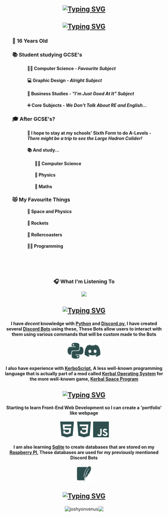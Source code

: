 <h2 align="center">
    <a href="https://git.io/typing-svg">
        <img src="https://readme-typing-svg.demolab.com?font=Workbench&size=25&duration=4000&pause=1000&color=3783FF&background=FFFFFF00&center=true&vCenter=false&random=false&width=435&lines=Hey+there!+%F0%9F%91%8B;I+am+Joshua+Matthews+%3A-);I+am+16+years+old;Currently+revising+for+GCSE's" alt="Typing SVG" />
    </a>
</h2>
<div text-align="center" align="left" font-color=#5e5e5e>
    <h2 align="center">
        <a href="https://git.io/typing-svg">
            <img src="https://readme-typing-svg.demolab.com?font=Workbench&size=25&duration=4000&pause=1000&color=3783FF&background=FFFFFF00&center=true&vCenter=false&repeat=true&random=false&width=435&lines=About+Me;Very+(not)+Interesting" alt="Typing SVG" />
        </a>
    </h2>
    <div align="left">
        <ul>
                <h3 title="My Birthday Is October 20th!">
                    🧑 16 Years Old
                </h3>
                <h3>
                    📚 Student studying GCSE's
                </h3>
                <ul>
                    <ul>
                        <h4>
                            👨‍💻 Computer Science - <i>Favourite Subject</i>
                        </h4>
                    </ul>
                    <ul>
                        <h4>
                            💻 Graphic Design - <i>Alright Subject</i>
                        </h4>
                    </ul>
                    <ul>
                        <h4>
                            💼 Business Studies - <i>"I'm Just Good At It" Subject</i>
                        </h4>
                    </ul>
                    <ul>
                        <h4>
                            ➕ Core Subjects - <i>We Don't Talk About RE and English...</i>
                        </h4>
                    </ul>
                </ul>
                <h3>
                    🎓 After GCSE's?
                </h3>
                <ul>
                    <ul>
                        <h4>
                            🏫 I hope to stay at my schools' Sixth Form to do A-Levels - <i>There might be a trip to see the Large Hadron Colider!</i>
                        </h4>
                    </ul>
                    <ul>
                        <h4>
                            📚 And study...
                        </h4>
                        <ul>
                            <h4>
                                👨‍💻 Computer Science
                            </h4>
                        </ul>
                        <ul>
                            <h4>
                                🌌 Physics
                            </h4>
                        </ul>
                        <ul>
                            <h4>
                                📘 Maths
                            </h4>
                        </ul>
                    </ul>
                </ul>
                <h3>
                    😻 My Favourite Things
                </h3>
                <ul>
                    <ul>
                        <h4>
                            🌌 Space and Physics
                        </h4>
                    </ul>
                    <ul>
                        <h4>
                            🚀 Rockets
                        </h4>
                    </ul>
                    <ul>
                        <h4>
                            🎢 Rollercoasters
                        </h4>
                    </ul>
                    <ul>
                        <h4>
                            👨‍💻 Programming
                        </h4>
                    </ul>
                </ul>
        </ul>
    </div>
    <div align="center">
    <br><br><br>
    <h3>🎧 What I'm Listening To</h3>
        <p>
            <a href="https://spotify-github-profile.vercel.app/api/view?uid=dw0qwoccs2gpidexk0cf252u5&redirect=true">
                <img src="https://spotify-github-profile.vercel.app/api/view?uid=dw0qwoccs2gpidxek0cf252u5&redirect=true](https://spotify-github-profile.vercel.app/api/view?uid=dw0qwoccs2gpidxek0cf252u5&cover_image=true&theme=natemoo-re&show_offline=true&background_color=000000&interchange=true&bar_color=53b14f&bar_color_cover=true"/>
            </a>
        </p>
    </div>
    <h2 align="center">
        <a href="https://git.io/typing-svg">
            <img src="https://readme-typing-svg.demolab.com?font=Workbench&size=25&duration=4000&pause=1000&color=3783FF&background=FFFFFF00&center=true&vCenter=false&repeat=true&random=false&width=435&lines=What+I+Know;What+I+Barely+Know" alt="Typing SVG" />
        </a>
    </h2>
    <div align="center">
        <h4>I have <i title="I mean it's alright I guess">decent</i> knowledge with <a href="https://www.python.org">Python</a> and <a href="https://discordpy.readthedocs.io/en/stable/">Discord.py</a>, I have created several <a href="https://discord.com/developers/docs/intro">Discord Bots</a> using these, These Bots allow users to interact with them using various commands that will be custom made to the Bots</h4>
        <img src="icons/python.svg" width=50 height=50/>
        <img src="icons/discord.svg" width=50 height=50/>
        <h4>I also have experience with <a href="https://ksp-kos.github.io/KOS/language.html">KerboScript</a>, A less well-known programming language that is actually part of a mod called <a href="https://ksp-kos.github.io/KOS/">Kerbal Operating System</a> for the more well-known game, <a href="https://www.kerbalspaceprogram.com/">Kerbal Space Program</a></h4>
    </div>
    <h2 align="center">
        <a href="https://git.io/typing-svg">
            <img src="https://readme-typing-svg.demolab.com?font=Workbench&size=25&duration=4000&pause=1000&color=3783FF&background=FFFFFF00&center=true&vCenter=false&repeat=true&random=false&width=435&lines=Currently+Learning;Struggling+To+Learn" alt="Typing SVG" />
        </a>
    </h2>
    <div align="center">
        <h4>Starting to learn Front-End Web Development so I can create a 'portfolio' like webpage</h4>
        <img src="icons/html5.svg" width=50 height=50/>
        <img src="icons/css3.svg" width=50 height=50/>
        <img src="icons/javascript.svg" width=50 height=50/>
        <h4>I am also learning <a href="https://www.sqlite.org">Sqlite</a> to create databases that are stored on my <a href="https://www.raspberrypi.com">Raspberry PI</a>, These databases are used for my previously mentioned Discord Bots</h4>
        <img src="icons/sqlite.svg" width=50 height=50/>
    </div>
    <h2 align="center">
        <a href="https://git.io/typing-svg">
            <img src="https://readme-typing-svg.demolab.com?font=Workbench&size=25&duration=4000&pause=1000&color=3783FF&background=FFFFFF00&center=true&vCenter=false&repeat=true&random=false&width=435&lines=GitHub+Statistics" alt="Typing SVG" />
        </a>
    </h2>
    <p align="center">
        <img height=115 align="center" src="https://github-readme-stats.vercel.app/api?username=joshyonvenus&show_icons=true&locale=en&bg_color=00000000&hide_border=true&hide_title=true" alt="joshyonvenus"/><img height=115 align="center" src="https://github-readme-stats.vercel.app/api/top-langs?username=joshyonvenus&layout=compact&langs_count=8&bg_color=00000000&hide_border=true"/>
    </p>
</div>
<!--
<a href="https://data-card-for-spotify.herokuapp.com/card?user_id=dw0qwoccs2gpidxek0cf252u5">
  <img src="https://data-card-for-spotify.herokuapp.com/api/card?user_id=dw0qwoccs2gpidxek0cf252u5&show_border=false&hide_title=true&show_date=false&hide_top_tracks=true" alt="Data Card for Spotify">
</a>
-->
